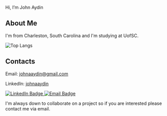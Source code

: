 Hi, I’m John Aydin

## About Me
I'm from Charleston, South Carolina and I'm studying at UofSC.

![Top Langs](https://github-readme-stats.vercel.app/api/top-langs/?username=John-A-Aydin&layout=compact&theme=rose_pine)

## Contacts
Email:    johnaaydin@gmail.com

LinkedIn: [johnaaydin](https://www.linkedin.com/in/johnaaydin/)

<div id="badges">
  <a href="https://www.linkedin.com/in/johnaaydin/" target="_blank">
    <img src="https://img.shields.io/badge/LinkedIn-blue?style=for-the-badge&logo=linkedin&logoColor=white" alt="LinkedIn Badge"/>
  </a>
  <a href="mailto: johnaaydin@gmail.com" target="_blank">
    <img src="https://img.shields.io/badge/Gmail-D14836?style=for-the-badge&logo=gmail&logoColor=white" alt="Email Badge"/>
  </a>
</div>

I'm always down to collaborate on a project so if you are interested please contact me via email.



<!---
John-A-Aydin/John-A-Aydin is a ✨ special ✨ repository because its `README.md` (this file) appears on your GitHub profile.
You can click the Preview link to take a look at your changes.
--->

